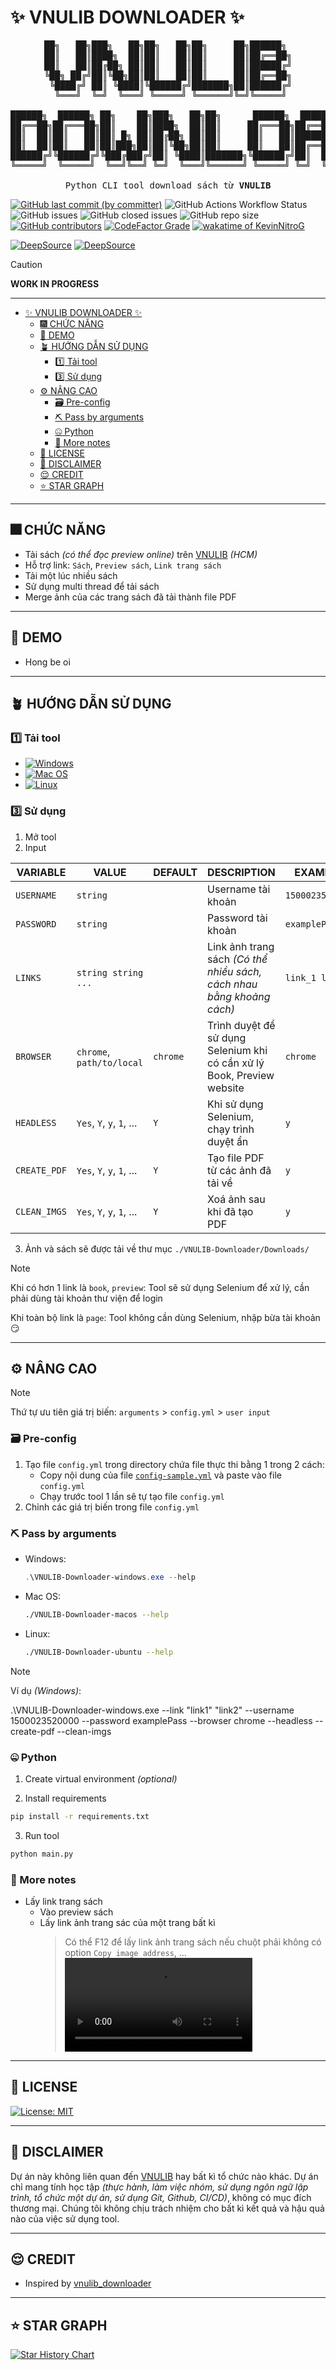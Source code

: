 # ✨ VNULIB DOWNLOADER ✨

<pre align="center">
██╗   ██╗███╗   ██╗██╗   ██╗██╗     ██╗██████╗ 
██║   ██║████╗  ██║██║   ██║██║     ██║██╔══██╗
██║   ██║██╔██╗ ██║██║   ██║██║     ██║██████╔╝
╚██╗ ██╔╝██║╚██╗██║██║   ██║██║     ██║██╔══██╗
 ╚████╔╝ ██║ ╚████║╚██████╔╝███████╗██║██████╔╝
  ╚═══╝  ╚═╝  ╚═══╝ ╚═════╝ ╚══════╝╚═╝╚═════╝ 

██████╗  ██████╗ ██╗    ██╗███╗   ██╗██╗      ██████╗  █████╗ ██████╗ ███████╗██████╗ 
██╔══██╗██╔═══██╗██║    ██║████╗  ██║██║     ██╔═══██╗██╔══██╗██╔══██╗██╔════╝██╔══██╗
██║  ██║██║   ██║██║ █╗ ██║██╔██╗ ██║██║     ██║   ██║███████║██║  ██║█████╗  ██████╔╝
██║  ██║██║   ██║██║███╗██║██║╚██╗██║██║     ██║   ██║██╔══██║██║  ██║██╔══╝  ██╔══██╗
██████╔╝╚██████╔╝╚███╔███╔╝██║ ╚████║███████╗╚██████╔╝██║  ██║██████╔╝███████╗██║  ██║
╚═════╝  ╚═════╝  ╚══╝╚══╝ ╚═╝  ╚═══╝╚══════╝ ╚═════╝ ╚═╝  ╚═╝╚═════╝ ╚══════╝╚═╝  ╚═╝

Python CLI tool download sách từ <strong>VNULIB</strong>
</pre>

[![GitHub last commit (by committer)](https://img.shields.io/github/last-commit/KevinNitroG/VNULIB-Downloader?style=for-the-badge&color=CAEDFF)](../../commits/main)
![GitHub Actions Workflow Status](https://img.shields.io/github/actions/workflow/status/KevinNitroG/VNULIB-Downloader/release.yml?style=for-the-badge&label=RELEASE)
![GitHub issues](https://img.shields.io/github/issues-raw/KevinNitroG/VNULIB-Downloader?style=for-the-badge&color=ffadad)
![GitHub closed issues](https://img.shields.io/github/issues-closed/KevinNitroG/VNULIB-Downloader?style=for-the-badge&color=%23ffc6ff)
![GitHub repo size](https://img.shields.io/github/repo-size/KevinNitroG/VNULIB-Downloader?style=for-the-badge&color=D8B4F8)
[![GitHub contributors](https://img.shields.io/github/contributors/KevinNitroG/VNULIB-Downloader?style=for-the-badge&color=FBF0B2)](../../graphs/contributors)
[![CodeFactor Grade](https://img.shields.io/codefactor/grade/github/KevinNitroG/VNULIB-Downloader?style=for-the-badge)](https://www.codefactor.io/repository/github/kevinnitrog/VNULIB-Downloader)
[![wakatime of KevinNitroG](https://wakatime.com/badge/user/018b410d-fa7b-44ba-a5de-f025fcbeb499/project/018d747b-a2e0-42a1-8363-a1cc4bcbbb6c.svg?style=for-the-badge)](https://wakatime.com/badge/user/018b410d-fa7b-44ba-a5de-f025fcbeb499/project/018d747b-a2e0-42a1-8363-a1cc4bcbbb6c)

[![DeepSource](https://app.deepsource.com/gh/KevinNitroG/VNULIB-Downloader.svg/?label=active+issues&show_trend=true&token=CudEDrOLrCKS4df1IaYBoP-G)](https://app.deepsource.com/gh/KevinNitroG/VNULIB-Downloader/)
[![DeepSource](https://app.deepsource.com/gh/KevinNitroG/VNULIB-Downloader.svg/?label=resolved+issues&show_trend=true&token=CudEDrOLrCKS4df1IaYBoP-G)](https://app.deepsource.com/gh/KevinNitroG/VNULIB-Downloader/)

> [!CAUTION]
>
> **WORK IN PROGRESS**

---

- [✨ VNULIB DOWNLOADER ✨](#-vnulib-downloader-)
  - [🎆 CHỨC NĂNG](#-chức-năng)
  - [🥂 DEMO](#-demo)
  - [🪴 HƯỚNG DẪN SỬ DỤNG](#-hướng-dẫn-sử-dụng)
    - [1️⃣ Tải tool](#1️⃣-tải-tool)
    - [3️⃣ Sử dụng](#3️⃣-sử-dụng)
  - [⚙️ NÂNG CAO](#️-nâng-cao)
    - [🗃️ Pre-config](#️-pre-config)
    - [⛏️ Pass by arguments](#️-pass-by-arguments)
    - [🤐 Python](#-python)
    - [🤔 More notes](#-more-notes)
  - [📝 LICENSE](#-license)
  - [🤥 DISCLAIMER](#-disclaimer)
  - [😌 CREDIT](#-credit)
  - [⭐ STAR GRAPH](#-star-graph)

---

## 🎆 CHỨC NĂNG

- Tải sách _(có thể đọc preview online)_ trên [VNULIB](https://vnulib.edu.vn/) _(HCM)_
- Hỗ trợ link: `Sách`, `Preview sách`, `Link trang sách`
- Tải một lúc nhiều sách
- Sử dụng multi thread để tải sách
- Merge ảnh của các trang sách đã tải thành file PDF

---

## 🥂 DEMO

- Hong be oi

---

## 🪴 HƯỚNG DẪN SỬ DỤNG

### 1️⃣ Tải tool

- [![Windows](https://img.shields.io/badge/Windows-a0c4ff?style=for-the-badge&logo=windows&logoColor=white)](https://github.com/KevinNitroG/VNULIB-Downloader/releases/download/latest/VNULIB-Downloader-windows.exe)
- [![Mac OS](https://img.shields.io/badge/MAC_OS-bdb2ff?style=for-the-badge&logo=apple&logoColor=white)](https://github.com/KevinNitroG/VNULIB-Downloader/releases/download/latest/VNULIB-Downloader-macos)
- [![Linux](https://img.shields.io/badge/Ubuntu-ffadad?style=for-the-badge&logo=ubuntu&logoColor=white)](https://github.com/KevinNitroG/VNULIB-Downloader/releases/download/latest/VNULIB-Downloader-ubuntu)

### 3️⃣ Sử dụng

1. Mở tool
2. Input

| **VARIABLE** | **VALUE**                 | **DEFAULT** | **DESCRIPTION**                                                        | **EXAMPLE**     |
| ------------ | ------------------------- | ----------- | ---------------------------------------------------------------------- | --------------- |
| `USERNAME`   | `string`                  |             | Username tài khoản                                                     | `1500023520000` |
| `PASSWORD`   | `string`                  |             | Password tài khoản                                                     | `examplePass`   |
| `LINKS`      | `string string ...`       |             | Link ảnh trang sách _(Có thể nhiều sách, cách nhau bằng khoảng cách)_  | `link_1 link_2` |
| `BROWSER`    | `chrome`, `path/to/local` | `chrome`    | Trình duyệt để sử dụng Selenium khi có cần xử lý Book, Preview website | `chrome`        |
| `HEADLESS`   | `Yes`, `Y`, `y`, `1`, ... | `Y`         | Khi sử dụng Selenium, chạy trình duyệt ẩn                              | `y`             |
| `CREATE_PDF` | `Yes`, `Y`, `y`, `1`, ... | `Y`         | Tạo file PDF từ các ảnh đã tải về                                      | `y`             |
| `CLEAN_IMGS` | `Yes`, `Y`, `y`, `1`, ... | `Y`         | Xoá ảnh sau khi đã tạo PDF                                             | `y`             |

3. Ảnh và sách sẽ được tải về thư mục `./VNULIB-Downloader/Downloads/`

> [!NOTE]
>
> Khi có hơn 1 link là `book`, `preview`: Tool sẽ sử dụng Selenium để xử lý, cần phải dùng tài khoản thư viện để login
>
> Khi toàn bộ link là `page`: Tool không cần dùng Selenium, nhập bừa tài khoản 😏

---

## ⚙️ NÂNG CAO

> [!NOTE]
>
> Thứ tự ưu tiên giá trị biến: `arguments` > `config.yml` > `user input`

### 🗃️ Pre-config

1. Tạo file `config.yml` trong directory chứa file thực thi bằng 1 trong 2 cách:
   - Copy nội dung của file [`config-sample.yml`](../config-sample.yml) và paste vào file `config.yml`
   - Chạy trước tool 1 lần sẽ tự tạo file `config.yml`
2. Chỉnh các giá trị biến trong file `config.yml`

### ⛏️ Pass by arguments

- Windows:

  ```.ps1
  .\VNULIB-Downloader-windows.exe --help
  ```

- Mac OS:

  ```sh
  ./VNULIB-Downloader-macos --help
  ```

- Linux:

  ```sh
  ./VNULIB-Downloader-ubuntu --help
  ```

> [!NOTE]
>
> Ví dụ _(Windows)_:
>
> .\VNULIB-Downloader-windows.exe --link "link1" "link2" --username 1500023520000 --password examplePass --browser chrome --headless --create-pdf --clean-imgs

### 🤐 Python

1. Create virtual environment _(optional)_

2. Install requirements

```sh
pip install -r requirements.txt
```

3. Run tool

```sh
python main.py
```

### 🤔 More notes

- Lấy link trang sách
  - Vào preview sách
  - Lấy link ảnh trang sác của một trang bất kì
    > Có thể F12 để lấy link ảnh trang sách nếu chuột phải không có option `Copy image address`, ...
    > ![Lấy link ảnh trang sách bằng F12](../asset/video/huong_dan_get_link_anh_trang_sach.mp4)

---

## 📝 LICENSE

[![License: MIT](https://img.shields.io/badge/License-MIT-9bf6ff?style=for-the-badge)](./LICENSE)

---

## 🤥 DISCLAIMER

Dự án này không liên quan đến [VNULIB](https://vnulib.edu.vn/) hay bất kì tổ chức nào khác. Dự án chỉ mang tính học tập _(thực hành, làm việc nhóm, sử dụng ngôn ngữ lập trình, tổ chức một dự án, sử dụng Git, Github, CI/CD)_, không có mục đích thương mại. Chúng tôi không chịu trách nhiệm cho bất kì kết quả và hậu quả nào của việc sử dụng tool.

---

## 😌 CREDIT

- Inspired by [vnulib_downloader](https://github.com/tlatonf/vnulib_downloader/)

---

## ⭐ STAR GRAPH

<a href="https://star-history.com/#KevinNitroG/VNULIB-Downloader&Timeline">
  <picture>
    <source media="(prefers-color-scheme: dark)" srcset="https://api.star-history.com/svg?repos=KevinNitroG/VNULIB-Downloader&type=Timeline&theme=dark" />
    <source media="(prefers-color-scheme: light)" srcset="https://api.star-history.com/svg?repos=KevinNitroG/VNULIB-Downloader&type=Timeline" />
    <img alt="Star History Chart" src="https://api.star-history.com/svg?repos=KevinNitroG/VNULIB-Downloader&type=Timeline" />
  </picture>
</a>
